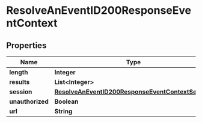 

# ResolveAnEventID200ResponseEventContext


## Properties

| Name | Type | Description | Notes |
|------------ | ------------- | ------------- | -------------|
|**length** | **Integer** |  |  [optional] |
|**results** | **List&lt;Integer&gt;** |  |  [optional] |
|**session** | [**ResolveAnEventID200ResponseEventContextSession**](ResolveAnEventID200ResponseEventContextSession.md) |  |  [optional] |
|**unauthorized** | **Boolean** |  |  [optional] |
|**url** | **String** |  |  [optional] |



